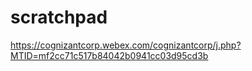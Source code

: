 # scratchpad

https://cognizantcorp.webex.com/cognizantcorp/j.php?MTID=mf2cc71c517b84042b0941cc03d95cd3b 

